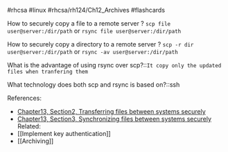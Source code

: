 #rhcsa #linux #rhcsa/rh124/Ch12_Archives  #flashcards 

How to securely copy a file to a remote server
?
`scp file user@server:/dir/path` or 
`rsync file user@server:/dir/path`

How to securely copy a directory to a remote server
?
`scp -r dir user@server:/dir/path` or 
`rsync -av user@server:/dir/path`

What is the advantage of using rsync over scp?::`It copy only the updated files when tranfering them`

What technology does both scp and rsync is based on?::ssh

References:
- [Chapter13, Section2, Transferring files between systems securely](rh124-8.0-student-guide.pdf#pageno=486)
- [Chapter13, Section3, Synchronizing files between systems securely](rh124-8.0-student-guide.pdf#pageno=486)
Related:
- [[Implement key authentication]]
- [[Archiving]]
